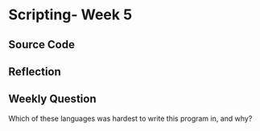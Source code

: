 # Scripting- Week 5
## Source Code


## Reflection


## Weekly Question

Which of these languages was hardest to write this program in, and why?
